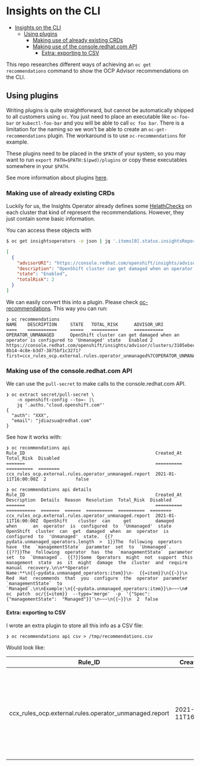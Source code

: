 # Insights on the CLI

- [Insights on the CLI](#insights-on-the-cli)
  - [Using plugins](#using-plugins)
    - [Making use of already existing CRDs](#making-use-of-already-existing-crds)
    - [Making use of the console.redhat.com API](#making-use-of-the-consoleredhatcom-api)
      - [Extra: exporting to CSV](#extra-exporting-to-csv)

This repo researches different ways of achieving an `oc get recommendations`
command to show the OCP Advisor recommendations on the CLI.

## Using plugins

Writing plugins is quite straightforward, but cannot be automatically shipped
to all customers using `oc`. You just need to place an executable like
`oc-foo-bar` or `kubectl-foo-bar` and you will be able to call `oc foo bar`.
There is a limitation for the naming so we won't be able to create an
`oc-get-recommendations` plugin. The workaround is to use `oc-recommendations`
for example.

These plugins need to be placed in the `$PATH` of your system, so you may want
to run `export PATH=$PATH:$(pwd)/plugins` or copy these executables somewhere in your
`$PATH`.

See more information about plugins [here](https://kubernetes.io/docs/tasks/extend-kubectl/kubectl-plugins/).

### Making use of already existing CRDs

Luckily for us, the Insights Operator already defines some [HelathChecks](https://github.com/openshift/api/blob/25d2eecae482743bb3bbb30e0e6a34a8bcdb1a36/operator/v1/types_insights.go#L86)
on each cluster that kind of represent the recommendations. However, they just
contain some basic information.

You can access these objects with

```sh
$ oc get insightsoperators -o json | jq '.items[0].status.insightsReport.healthChecks'
```
```json
[
  {
    "advisorURI": "https://console.redhat.com/openshift/insights/advisor/clusters/3105ebec-8b14-4c8e-b3d7-3875bf1c3271?first=ccx_rules_ocp.external.rules.operator_unmanaged%7COPERATOR_UNMANAGED",
    "description": "OpenShift cluster can get damaged when an operator is configured to 'Unmanaged' state",
    "state": "Enabled",
    "totalRisk": 2
  }
]
```

We can easily convert this into a plugin. Please check [oc-recommendations](oc-recommendations).
This way you can run:

```
❯ oc recommendations
NAME    DESCRIPTION     STATE   TOTAL_RISK      ADVISOR_URI
====    ===========     =====   ==========      ===========
OPERATOR_UNMANAGED      OpenShift cluster can get damaged when an operator is configured to 'Unmanaged' state   Enabled 2       https://console.redhat.com/openshift/insights/advisor/clusters/3105ebec-8b14-4c8e-b3d7-3875bf1c3271?first=ccx_rules_ocp.external.rules.operator_unmanaged%7COPERATOR_UNMANAGED
```

### Making use of the console.redhat.com API

We can use the `pull-secret` to make calls to the console.redhat.com API.

```
❯ oc extract secret/pull-secret \
    -n openshift-config --to=- |\
    jq '.auths."cloud.openshift.com"'
{
  "auth": "XXX",
  "email": "jdiazsua@redhat.com"
}
```

See how it works with:

```
❯ oc recommendations api
Rule_ID                                                 Created_At            Total_Risk  Disabled
=======                                                 ==========            ==========  ========
ccx_rules_ocp.external.rules.operator_unmanaged.report  2021-01-11T16:00:00Z  2           false
```

```
❯ oc recommendations api details
Rule_ID                                                 Created_At            Description  Details  Reason  Resolution  Total_Risk  Disabled
=======                                                 ==========            ===========  =======  ======  ==========  ==========  ========
ccx_rules_ocp.external.rules.operator_unmanaged.report  2021-01-11T16:00:00Z  OpenShift    cluster  can     get         damaged     when      an  operator  is  configured  to  'Unmanaged'  state  OpenShift  cluster  can  get  damaged  when  an  operator  is  configured  to  'Unmanaged'  state.  {{?pydata.unmanaged_operators.length  >  1}}The  following  operators  have  the  `managementState`  parameter  set  to  `Unmanaged`.  {{??}}The  following  operator  has  the  `managementState`  parameter  set  to  `Unmanaged`.  {{?}}Some  Operators  might  not  support  this  management  state  as  it  might  damage  the  cluster  and  require  manual  recovery.\n\n**Operator  Name:**\n{{~pydata.unmanaged_operators:item}}\n-  {{=item}}\n{{~}}\n  Red  Hat  recommends  that  you  configure  the  operator  parameter  `managementState`  to  `Managed`.\n\nExample:\n{{~pydata.unmanaged_operators:item}}\n~~~\n#  oc  patch  oc/{{=item}}  --type='merge'  -p  '{"Spec":{"managementState":  "Managed"}}'\n~~~\n{{~}}\n  2  false
```

#### Extra: exporting to CSV

I wrote an extra plugin to store all this info as a CSV file:

```
❯ oc recommendations api csv > /tmp/recommendations.csv
```

Would look like:

| Rule_ID                                                | Created_At           | Description                                                                                                                                                                       | Details                                                                                            | Reason                                                                                                                                                                                                                                                                                                                                                                                                                                                                                                                                                                                                                                    | Resolution                                                                                                                                                                                                                                                                                                                                                                                                                                                                                                                       | Total_Risk | Disabled |
| ------------------------------------------------------ | -------------------- | --------------------------------------------------------------------------------------------------------------------------------------------------------------------------------- | -------------------------------------------------------------------------------------------------- | ----------------------------------------------------------------------------------------------------------------------------------------------------------------------------------------------------------------------------------------------------------------------------------------------------------------------------------------------------------------------------------------------------------------------------------------------------------------------------------------------------------------------------------------------------------------------------------------------------------------------------------------- | -------------------------------------------------------------------------------------------------------------------------------------------------------------------------------------------------------------------------------------------------------------------------------------------------------------------------------------------------------------------------------------------------------------------------------------------------------------------------------------------------------------------------------- | ---------- | -------- |
| ccx_rules_ocp.external.rules.operator_unmanaged.report | 2021-01-11T16:00:00Z | OpenShift  cluster    can         get           damaged         when       an                                operator        is         configured         to  'Unmanaged'  state | OpenShift  cluster  can  get  damaged  when  an  operator  is  configured  to  'Unmanaged'  state. | ```{{?pydata.unmanaged_operators.length  >  1}}The  following  operators  have  the  `managementState`  parameter  set  to  `Unmanaged`.  {{??}}The  following  operator  has  the  `managementState`  parameter  set  to  `Unmanaged`.  {{?}}Some  Operators  might  not  support  this  management  state  as  it  might  damage  the  cluster  and  require  manual  recovery. **Operator                                                                                  Name:** {{~pydata.unmanaged_operators:item}} -                                                                                           {{=item}} {{~}}``` | ```Red                                                                                      Hat        recommends  that          you             configure  the                               operator        parameter  `managementState`  to  `Managed`. Example: {{~pydata.unmanaged_operators:item}} ~~~ #                                                                                           oc         patch       oc/{{=item}}  --type='merge'  -p         '{"Spec":{"managementState":  "Managed"}}' ~~~ {{~}}``` | 2          | false    |


